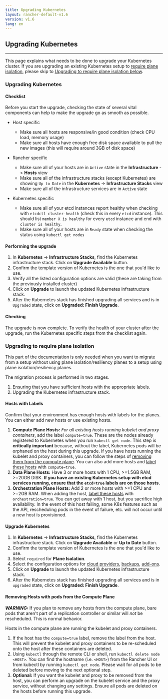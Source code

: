```yaml
---
title: Upgrading Kubernetes
layout: rancher-default-v1.6
version: v1.6
lang: en
---
```


## Upgrading Kubernetes
---

This page explains what needs to be done to upgrade your Kubernetes cluster. If you are upgrading an existing Kubernetes setup to [require plane isolation]({{site.baseurl}}/rancher/{{page.version}}/{{page.lang}}/kubernetes/resiliency-planes/), please skip to [Upgrading to require plane isolation below]({{site.baseurl}}/rancher/{{page.version}}/{{page.lang}}/kubernetes/upgrading/#upgrading-to-require-plan-isolation).

### Upgrading Kubernetes

#### Checklist

Before you start the upgrade, checking the state of several vital components can help to make the upgrade go as smooth as possible.

* Host specific
   * Make sure all hosts are responsive/in good condition (check CPU load, memory usage)
   * Make sure all hosts have enough free disk space available to pull the new images (this will require around 3GB of disk space)

* Rancher specific
   * Make sure all of your hosts are in `Active` state in the **Infrastructure** -> **Hosts** view
   * Make sure all of the infrastructure stacks (except Kubernetes) are showing `Up to Date` in the **Kubernetes** -> **Infrastructure Stacks** view
   * Make sure all of the infrastructure services are in `Active` state

* Kubernetes specific
   * Make sure all of your etcd instances report healthy when checking with `etcdctl cluster-health` (check this in every `etcd` instance). This should list `member X is healthy` for every `etcd` instance and end with `cluster is healthy`.
   * Make sure all of your hosts are in `Ready` state when checking the status using `kubectl get nodes`

#### Performing the upgrade

1. In **Kubernetes** -> **Infrastructure Stacks**, find the Kubernetes infrastructure stack. Click on **Upgrade Available** button.
2. Confirm the template version of Kubernetes is the one that you'd like to use.
3. Verify all the listed configuration options are valid (these are taking from the previously installed cluster)
3. Click on **Upgrade** to launch the updated Kubernetes infrastructure stack.
4. After the Kubernetes stack has finished upgrading all services and is in `Upgraded` state, click on **Upgraded: Finish Upgrade**.

#### Checking 

The upgrade is now complete. To verify the health of your cluster after the upgrade, run the Kubernetes specific steps from the checklist again.

### Upgrading to require plane isolation

This part of the documentation is only needed when you want to migrate from a setup without using plane isolation/resiliency planes to a setup using plane isolation/resiliency planes.

The migration process is performed in two stages.

1. Ensuring that you have sufficient hosts with the appropriate labels.
2. Upgrading the Kubernetes infrastructure stack.

#### Hosts with Labels

Confirm that your environment has enough hosts with labels for the planes. You can either add new hosts or use existing hosts.

1. **Compute Plane Hosts:** _For all existing hosts running kubelet and proxy containers_, add the label `compute=true`. These are the nodes already registered to Kubernetes when you run `kubectl get node`. This step is **critically important** because, without the label, Kubernetes pods will be orphaned on the host during this upgrade. If you have hosts running the kubelet and proxy containers, you can follow the steps of [removing them from the compute plane](#removing-hosts-with-pods-from-the-compute-plane).  You can also add more hosts and [label these hosts]({{site.baseurl}}/rancher/{{page.version}}/{{page.lang}}/hosts/#host-labels) with `compute=true`.
2. **Data Plane Hosts:** Have 3 or more hosts with 1 CPU, >=1.5GB RAM, >=20GB DISK. **If you have an existing Kubernetes setup with etcd services running, ensure that the `etcd=true` labels are on those hosts.** 
3. **Orchestration Plane Hosts:** Add 2 or more hosts with >=1 CPU and >=2GB RAM. When adding the host, [label these hosts]({{site.baseurl}}/rancher/{{page.version}}/{{page.lang}}/hosts/#host-labels) with `orchestration=true`. You can get away with 1 host, but you sacrifice high availability. In the event of this host failing, some K8s features such as the API, rescheduling pods in the event of failure, etc. will not occur until a new host is provisioned.

#### Upgrade Kubernetes

1. In **Kubernetes** -> **Infrastructure Stacks**, find the Kubernetes infrastructure stack. Click on **Upgrade Available** or **Up to Date**  button.
2. Confirm the template version of Kubernetes is the one that you'd like to use.
3. Select `required` for **Plane Isolation**.
3. Select the configuration options for [cloud providers]({{site.baseurl}}/rancher/{{page.version}}/{{page.lang}}/kubernetes/providers/), [backups]({{site.baseurl}}/rancher/{{page.version}}/{{page.lang}}/kubernetes/backups/), [add-ons]({{site.baseurl}}/rancher/{{page.version}}/{{page.lang}}/kubernetes/addons/).
4. Click on **Upgrade** to launch the updated Kubernetes infrastructure stack.
5. After the Kubernetes stack has finished upgrading all services and is in `upgraded` state, click on **Upgraded: Finish Upgrade**.

#### Removing Hosts with pods from the Compute Plane

**_WARNING:_** If you plan to remove any hosts from the compute plane, bare pods that aren't part of a replication controller or similar will _not_ be rescheduled. This is normal behavior.

Hosts in the compute plane are running the kubelet and proxy containers.

1. If the host has the `compute=true` label, remove the label from the host. This will prevent the kubelet and proxy containers to be re-scheduled onto the host after these containers are deleted.
2. Using `kubectl` through the remote CLI or shell, run `kubectl delete node <HOST>`. You can find the hostname (i.e. `<HOST>`) from the Rancher UI or from kubectl by running `kubectl get node`. Please wait for all pods to be deleted before moving to the next optional step.
3. **Optional:** If you want the kubelet and proxy to be removed from the host, you can perform an upgrade on the kubelet service and the proxy service, without changing any settings. Ensure all pods are deleted on the hosts before running this upgrade.
